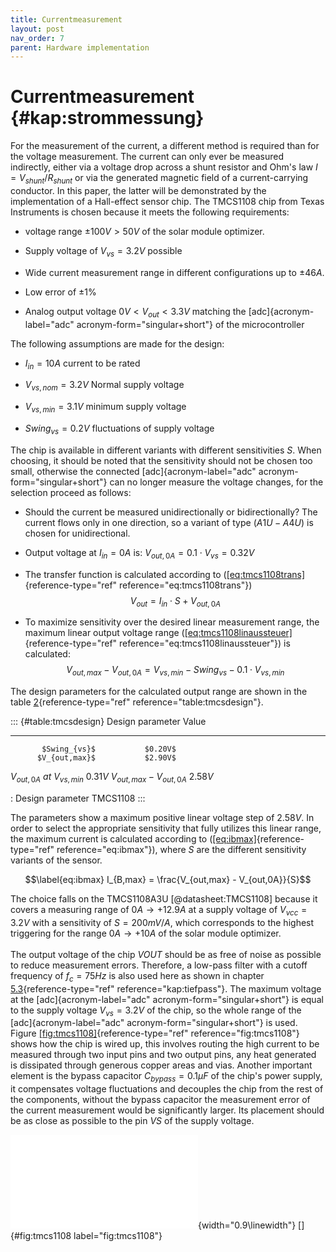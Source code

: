 ```yaml
---
title: Currentmeasurement
layout: post
nav_order: 7
parent: Hardware implementation
---
```


# Currentmeasurement {#kap:strommessung}

For the measurement of the current, a different method is required than
for the voltage measurement. The current can only ever be measured
indirectly, either via a voltage drop across a shunt resistor and Ohm's
law $I=V_{shunt}/R_{shunt}$ or via the generated magnetic field of a
current-carrying conductor. In this paper, the latter will be
demonstrated by the implementation of a Hall-effect sensor chip. The
TMCS1108 chip from Texas Instruments is chosen because it meets the
following requirements:

-   voltage range $\pm100V > 50V$ of the solar module optimizer.

-   Supply voltage of $V_{vs}=3.2V$ possible

-   Wide current measurement range in different configurations up to
    $\pm 46A$.

-   Low error of $\pm1\%$

-   Analog output voltage $0V<V_{out}<3.3V$ matching the
    [adc]{acronym-label="adc" acronym-form="singular+short"} of the
    microcontroller

The following assumptions are made for the design:

-   $I_{in} = 10A$ current to be rated

-   $V_{vs,nom} = 3.2V$ Normal supply voltage

-   $V_{vs,min} = 3.1V$ minimum supply voltage

-   $Swing_{vs} = 0.2 V$ fluctuations of supply voltage

The chip is available in different variants with different sensitivities
$S$. When choosing, it should be noted that the sensitivity should not
be chosen too small, otherwise the connected [adc]{acronym-label="adc"
acronym-form="singular+short"} can no longer measure the voltage
changes, for the selection proceed as follows:

-   Should the current be measured unidirectionally or bidirectionally?
    The current flows only in one direction, so a variant of type
    $(A1U-A4U)$ is chosen for unidirectional.

-   Output voltage at $I_{in} =0A$ is:
    $V_{out,0A}= 0.1 \cdot V_{vs} = 0.32V$

-   The transfer function is calculated according to
    ([\[eq:tmcs1108trans\]](#eq:tmcs1108trans){reference-type="ref"
    reference="eq:tmcs1108trans"}) $$\label{eq:tmcs1108trans}
            V_{out} = I_{in} \cdot S + V_{out,0A}$$

-   To maximize sensitivity over the desired linear measurement range,
    the maximum linear output voltage range
    ([\[eq:tmcs1108linaussteuer\]](#eq:tmcs1108linaussteuer){reference-type="ref"
    reference="eq:tmcs1108linaussteuer"}) is calculated:
    $$\label{eq:tmcs1108linaussteuer}
            V_{out,max} - V_{out,0A} = V_{vs,min} - Swing_{vs} - 0.1 \cdot V_{vs,min}$$

The design parameters for the calculated output range are shown in the
table [2](#table:tmcsdesign){reference-type="ref"
reference="table:tmcsdesign"}.

::: {#table:tmcsdesign}
         Design parameter          Value
  ------------------------------ ---------
           $Swing_{vs}$           $0.20V$
          $V_{out,max}$           $2.90V$
   $V_{out,0A}\:at\:V_{vs,min}$   $0.31V$
    $V_{out,max} - V_{out,0A}$    $2.58V$

  : Design parameter TMCS1108
:::

The parameters show a maximum positive linear voltage step of $2.58V$.
In order to select the appropriate sensitivity that fully utilizes this
linear range, the maximum current is calculated according to
([\[eq:ibmax\]](#eq:ibmax){reference-type="ref" reference="eq:ibmax"}),
where $S$ are the different sensitivity variants of the sensor.

$$\label{eq:ibmax}
I_{B,max} = \frac{V_{out,max} - V_{out,0A}}{S}$$

The choice falls on the TMCS1108A3U [@datasheet:TMCS1108] because it
covers a measuring range of ${0A \rightarrow +12.9A}$ at a supply
voltage of ${V_{vcc}=3.2V}$ with a sensitivity of $S = 200mV/A$, which
corresponds to the highest triggering for the range
${0A \rightarrow +10A}$ of the solar module optimizer.\
\
The output voltage of the chip $VOUT$ should be as free of noise as
possible to reduce measurement errors. Therefore, a low-pass filter with
a cutoff frequency of $f_{c}=75Hz$ is also used here as shown in chapter
[5.3](#kap:tiefpass){reference-type="ref" reference="kap:tiefpass"}. The
maximum voltage at the [adc]{acronym-label="adc"
acronym-form="singular+short"} is equal to the supply voltage
$V_{vs}=3.2V$ of the chip, so the whole range of the
[adc]{acronym-label="adc" acronym-form="singular+short"} is used.\
Figure [\[fig:tmcs1108\]](#fig:tmcs1108){reference-type="ref"
reference="fig:tmcs1108"} shows how the chip is wired up, this involves
routing the high current to be measured through two input pins and two
output pins, any heat generated is dissipated through generous copper
areas and vias. Another important element is the bypass capacitor
$C_{bypass}=0.1\mu F$ of the chip's power supply, it compensates voltage
fluctuations and decouples the chip from the rest of the components,
without the bypass capacitor the measurement error of the current
measurement would be significantly larger. Its placement should be as
close as possible to the pin *VS* of the supply voltage. 

![image](import/tmcs1108.pdf){width="0.9\\linewidth"} []{#fig:tmcs1108
label="fig:tmcs1108"}
